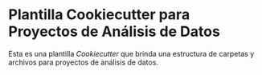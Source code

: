 # Plantilla Cookiecutter para Proyectos de Análisis de Datos

Esta es una plantilla *Cookiecutter* que brinda una estructura de carpetas y archivos para proyectos de análisis de datos.